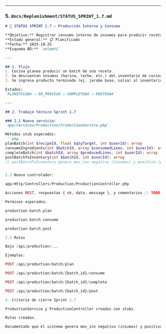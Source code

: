 
---

### 5. `docs/Replenishment/STATUS_SPRINT_1.7.md`

```md
# 🧭 STATUS SPRINT 1.7 – Producción Interna y Consumo

**Objetivo:** Registrar consumo interno de insumos para producir recetas / preparados y reflejarlo en inventario.  
**Estado general:** 📋 Planificado  
**Fecha:** 2025-10-25  
**Esquema BD:** `selemti`

---

## 1. Flujo
1. Cocina planea producir un batch de una receta.
2. Se descuentan insumos (harina, leche, etc.) del inventario de cocina.
3. Se ingresa producto terminado (ej. jarabe base, salsa) al inventario destino (barra / almacén).

Estados:
`PLANIFICADA → EN_PROCESO → COMPLETADA → POSTEADA`

---

## 2. Trabajo técnico Sprint 1.7

### 2.1 Nuevo servicio:
`app/Services/Production/ProductionService.php`

Métodos stub esperados:
```php
planBatch(int $recipeId, float $qtyTarget, int $userId): array
consumeIngredients(int $batchId, array $consumedLines, int $userId): array
completeBatch(int $batchId, array $producedLines, int $userId): array
postBatchToInventory(int $batchId, int $userId): array
// postBatchToInventory genera mov_inv negativo (insumos) y positivo (producto terminado)


2.2 Nuevo controlador:

app/Http/Controllers/Production/ProductionController.php

Acciones REST, respuestas { ok, data, message }, y comentarios // TODO autorización con permisos:

Permisos esperados:

production.batch.plan

production.batch.consume

production.batch.post

2.3 Rutas

Bajo /api/production/...

Ejemplos:

POST /api/production/batch/plan

POST /api/production/batch/{batch_id}/consume

POST /api/production/batch/{batch_id}/complete

POST /api/production/batch/{batch_id}/post

3. Criterio de cierre Sprint 1.7

ProductionService y ProductionController creados con stubs.

Rutas creadas.

Documentado que el sistema genera mov_inv negativo (insumos) y positivo (producto terminado) al postear.